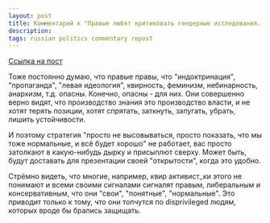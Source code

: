 ```yaml
---
layout: post
title: Комментарий к "Правые любят критиковать гендерные исследования..." Владимира Шалларя
description: 
tags: russian politics commentary repost
---
```


[Ссылка на пост](https://t.me/libertarian_theology/1996)

Тоже постоянно думаю, что правые правы, что "индоктринация", "пропаганда", "левая идеология", квирность, феминизм, небинарность, анархизм, т.д. опасны. Конечно, опасны - для них. Они совершенно верно видят, что производство знания это производство власти, и не хотят терять позиции, хотят спрятать, заткнуть, запугать, убрать, лишить устойчивости.

И поэтому стратегия "просто не высовываться, просто показать, что мы тоже нормальные, и всё будет хорошо" не работает, вас просто затолкают в какую-нибудь дырку и присыплют сверху. Может быть, будут доставать для презентации своей "открытости", когда это удобно.

Стрёмно видеть, что многие, например, квир активист_ки этого не понимают и всеми своими сигналами сигналят правым, либеральным и консервативным, что они "свои", "понятные", "нормальные". Это приводит только к тому, что они топчутся по disprivileged людям, которых вроде бы брались защищать.
